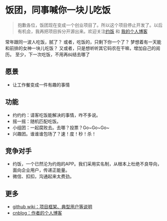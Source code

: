 # 饭团，同事喊你一块儿吃饭
> 抱歉各位，饭团现在变成一个创业项目了。所以这个项目停止开发了。以后有机会，我再把项目拆分开源出来。欢迎关注[约饭](http://yuefanapp.com) 和 [我的个人博客](http://www.cnblogs.com/MicroTeam/)

常年跟同一波人吃饭，腻了？
或者，吃饭的，只剩下你一个了？
梦想着有一天能和前排的女神一块儿吃饭？
又或者，只是想听听其它码农在干嘛，增加自己的阅历。
至少，下一次吃饭，不用再纠结去哪了

## 愿景
* 让工作餐变成一件有趣的事情

## 功能
* 约约约：请客吃饭能解决的事情，咋不多说。
* 摇一摇：随机匹配吃饭。
* 小组团：一起腐败去。去哪？投票？Go~Go~Go~
* 兴趣团。谁谁谁包场了？速！度！秒！杀！

## 竞争对手
* 约饭，一个已然沦为约炮的APP。我们采用实名制，从根本上杜绝不良导向，面向企业用户，传递正能量。
* 微信、扣扣，沟通起来太费劲。

## 更多
* [github wiki：项目框架、典型用户等说明](https://github.com/huizhong/fantuan/wiki)
* [cnblog：作者的个人博客](http://www.cnblogs.com/MicroTeam/)
